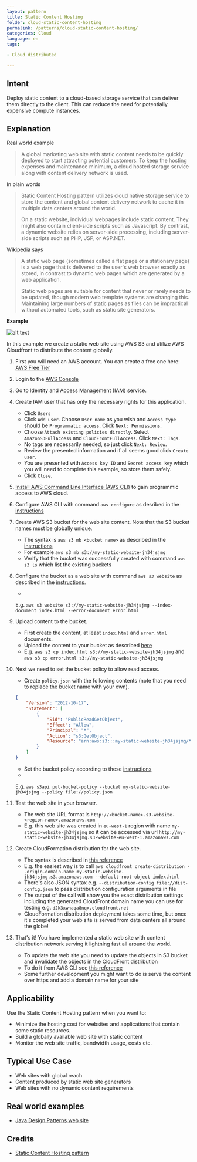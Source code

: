 ```yaml
---
layout: pattern
title: Static Content Hosting
folder: cloud-static-content-hosting
permalink: /patterns/cloud-static-content-hosting/
categories: Cloud
language: en
tags:

- Cloud distributed

---
```


## Intent

Deploy static content to a cloud-based storage service that can deliver them directly to the client.
This can reduce the need for potentially expensive compute instances.

## Explanation

Real world example

> A global marketing web site with static content needs to be quickly deployed to start attracting
> potential customers. To keep the hosting expenses and maintenance minimum, a cloud hosted storage
> service along with content delivery network is used.

In plain words

> Static Content Hosting pattern utilizes cloud native storage service to store the content and
> global content delivery network to cache it in multiple data centers around the world.
>
> On a static website, individual webpages include static content. They might also contain
> client-side scripts such as Javascript. By contrast, a dynamic website relies on server-side
> processing, including server-side scripts such as PHP, JSP, or ASP.NET.

Wikipedia says

> A static web page (sometimes called a flat page or a stationary page) is a web page that is
> delivered to the user's web browser exactly as stored, in contrast to dynamic web pages which are
> generated by a web application.
>
> Static web pages are suitable for content that never or rarely needs to be updated, though modern
> web template systems are changing this. Maintaining large numbers of static pages as files can be
> impractical without automated tools, such as static site generators.

**Example**

![alt text](/etc/static-content-hosting.png "Static Content Hosting")

In this example we create a static web site using AWS S3 and utilize AWS Cloudfront to distribute
the content globally.

1. First you will need an AWS account. You can create a free one
   here: [AWS Free Tier](https://aws.amazon.com/free/free-tier/)

2. Login to
   the [AWS Console](https://console.aws.amazon.com/console/home?nc2=h_ct&src=header-signin)

3. Go to Identity and Access Management (IAM) service.

4. Create IAM user that has only the necessary rights for this application.

    * Click `Users`
    * Click `Add user`. Choose `User name` as you wish and `Access type` should
      be `Programmatic access`. Click `Next: Permissions`.
    * Choose `Attach existing policies directly`. Select `AmazonS3FullAccess`
      and `CloudFrontFullAccess`. Click `Next: Tags`.
    * No tags are necessarily needed, so just click `Next: Review`.
    * Review the presented information and if all seems good click `Create user`.
    * You are presented with `Access key ID` and `Secret access key` which you will need to complete
      this example, so store them safely.
    * Click `Close`.

5. [Install AWS Command Line Interface (AWS CLI)](https://docs.aws.amazon.com/cli/latest/userguide/install-cliv1.html)
   to gain programmic access to AWS cloud.

6. Configure AWS CLI with command `aws configure` as desribed in
   the [instructions](https://docs.aws.amazon.com/cli/latest/userguide/cli-configure-quickstart.html#cli-configure-quickstart-config)

7. Create AWS S3 bucket for the web site content. Note that the S3 bucket names must be globally
   unique.

    * The syntax is `aws s3 mb <bucket name>` as described in
      the [instructions](https://docs.aws.amazon.com/cli/latest/userguide/cli-services-s3-commands.html#using-s3-commands-managing-buckets-creating)
    * For example `aws s3 mb s3://my-static-website-jh34jsjmg`
    * Verify that the bucket was successfully created with command `aws s3 ls` which list the
      existing buckets

8. Configure the bucket as a web site with command `aws s3 website` as described in
   the [instructions](https://docs.aws.amazon.com/cli/latest/reference/s3/website.html).

    *
    E.g. `aws s3 website s3://my-static-website-jh34jsjmg --index-document index.html --error-document error.html`

9. Upload content to the bucket.

    * First create the content, at least `index.html` and `error.html` documents.
    * Upload the content to your bucket as
      described [here](https://docs.aws.amazon.com/cli/latest/userguide/cli-services-s3-commands.html#using-s3-commands-managing-objects-copy)
    * E.g. `aws s3 cp index.html s3://my-static-website-jh34jsjmg`
      and `aws s3 cp error.html s3://my-static-website-jh34jsjmg`

10. Next we need to set the bucket policy to allow read access.

    * Create `policy.json` with the following contents (note that you need to replace the bucket
      name with your own).

    ```json
    {
        "Version": "2012-10-17",
        "Statement": [
            {
                "Sid": "PublicReadGetObject",
                "Effect": "Allow",
                "Principal": "*",
                "Action": "s3:GetObject",
                "Resource": "arn:aws:s3:::my-static-website-jh34jsjmg/*"
            }
        ]
    }
    ```

    * Set the bucket policy according to
      these [instructions](https://docs.aws.amazon.com/cli/latest/reference/s3api/put-bucket-policy.html)
    *
    E.g. `aws s3api put-bucket-policy --bucket my-static-website-jh34jsjmg --policy file://policy.json`

11. Test the web site in your browser.

    * The web site URL format is `http://<bucket-name>.s3-website-<region-name>.amazonaws.com`
    * E.g. this web site was created in `eu-west-1` region with name `my-static-website-jh34jsjmg`
      so it can be accessed via
      url `http://my-static-website-jh34jsjmg.s3-website-eu-west-1.amazonaws.com`

12. Create CloudFormation distribution for the web site.

    * The syntax is described
      in [this reference](https://docs.aws.amazon.com/cli/latest/reference/cloudfront/create-distribution.html)
    * E.g. the easiest way is to
      call `aws cloudfront create-distribution --origin-domain-name my-static-website-jh34jsjmg.s3.amazonaws.com --default-root-object index.html`
    * There's also JSON syntax e.g. `--distribution-config file://dist-config.json` to pass
      distribution configuration arguments in file
    * The output of the call will show you the exact distribution settings including the generated
      CloudFront domain name you can use for testing e.g. `d2k3xwnaqa8nqx.cloudfront.net`
    * CloudFormation distribution deployment takes some time, but once it's completed your web site
      is served from data centers all around the globe!

13. That's it! You have implemented a static web site with content distribution network serving it
    lightning fast all around the world.

    * To update the web site you need to update the objects in S3 bucket and invalidate the objects
      in the CloudFront distribution
    * To do it from AWS CLI
      see [this reference](https://docs.aws.amazon.com/cli/latest/reference/cloudfront/create-invalidation.html)
    * Some further development you might want to do is serve the content over https and add a domain
      name for your site

## Applicability

Use the Static Content Hosting pattern when you want to:

* Minimize the hosting cost for websites and applications that contain some static resources.
* Build a globally available web site with static content
* Monitor the web site traffic, bandwidth usage, costs etc.

## Typical Use Case

* Web sites with global reach
* Content produced by static web site generators
* Web sites with no dynamic content requirements

## Real world examples

* [Java Design Patterns web site](https://java-design-patterns.com)

## Credits

* [Static Content Hosting pattern](https://docs.microsoft.com/en-us/azure/architecture/patterns/static-content-hosting)
